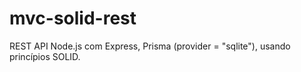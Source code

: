# mvc-solid-rest
REST API Node.js com Express, Prisma (provider = "sqlite"), usando princípios SOLID.
